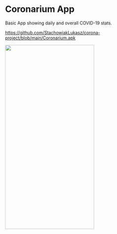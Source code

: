 # Coronarium App

Basic App showing daily and overall COVID-19 stats.

https://github.com/StachowiakLukasz/corona-project/blob/main/Coronarium.apk

<img src="https://github.com/StachowiakLukasz/corona-project/blob/main/CoronariumMain.jpg" width="288" height="592">
